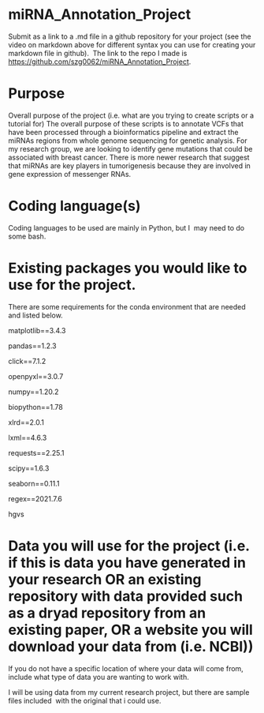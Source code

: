 # miRNA_Annotation_Project

Submit as a link to a .md file in a github repository for your project (see the video on markdown above for different syntax you can use for creating your markdown file in github). 
The link to the repo I made is https://github.com/szg0062/miRNA_Annotation_Project.

# Purpose
Overall purpose of the project (i.e. what are you trying to create scripts or a tutorial for)
The overall purpose of these scripts is to annotate VCFs that have been processed through a bioinformatics pipeline and extract the miRNAs regions from whole genome sequencing for genetic analysis. For my research group, we are looking to identify gene mutations that could be associated with breast cancer. There is more newer research that suggest that miRNAs are key players in tumorigenesis because they are involved in gene expression of messenger RNAs.

# Coding language(s)
Coding languages to be used are mainly in Python, but I  may need to do some bash.

# Existing packages you would like to use for the project.
There are some requirements for the conda environment that are needed and listed below.

matplotlib==3.4.3

pandas==1.2.3

click==7.1.2

openpyxl==3.0.7

numpy==1.20.2

biopython==1.78

xlrd==2.0.1

lxml==4.6.3

requests==2.25.1

scipy==1.6.3

seaborn==0.11.1

regex==2021.7.6

hgvs

# Data you will use for the project (i.e. if this is data you have generated in your research OR an existing repository with data provided such as a dryad repository from an existing paper, OR a website you will download your data from (i.e. NCBI))
If you do not have a specific location of where your data will come from, include what type of data you are wanting to work with.

I will be using data from my current research project, but there are sample files included  with the original that i could use. 
